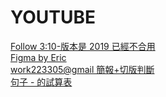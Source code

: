 # YOUTUBE

[Follow 3:10-版本是 2019 已經不合用](https://www.youtube.com/watch?v=Law7wfdg_ls)  
[Figma by Eric](https://www.figma.com/file/kENLKGH76xcovjPI1h4mjq/Side-Project?t=jbWp4NUyv4b2IVsA-0)  
[work223305@gmail 簡報+切版判斷](https://docs.google.com/presentation/d/1fAE6Bh9IHxIoQjzUwHF0Q6zRWOBvEqKA6vEG6Ss9cZQ/edit?usp=sharing)  
[句子 - 的試算表](https://docs.google.com/spreadsheets/d/1XUismvQ5uRgebTKwbijObQ3lB_GrDgm5vYkhxd8TYDo/edit#gid=0)
